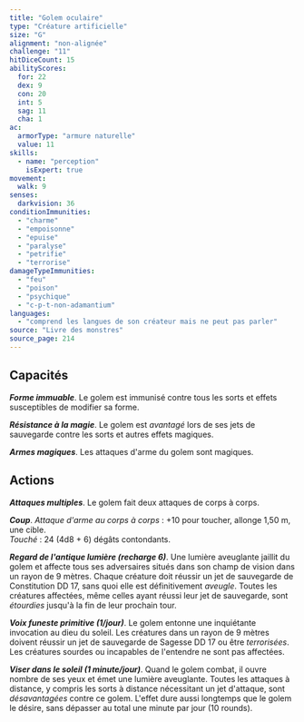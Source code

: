 ```yaml
---
title: "Golem oculaire"
type: "Créature artificielle"
size: "G"
alignment: "non-alignée"
challenge: "11"
hitDiceCount: 15
abilityScores:
  for: 22
  dex: 9
  con: 20
  int: 5
  sag: 11
  cha: 1
ac:
  armorType: "armure naturelle"
  value: 11
skills:
  - name: "perception"
    isExpert: true
movement:
  walk: 9
senses:
  darkvision: 36
conditionImmunities:
  - "charme"
  - "empoisonne"
  - "epuise"
  - "paralyse"
  - "petrifie"
  - "terrorise"
damageTypeImmunities:
  - "feu"
  - "poison"
  - "psychique"
  - "c-p-t-non-adamantium"
languages:
  - "comprend les langues de son créateur mais ne peut pas parler"
source: "Livre des monstres"
source_page: 214
---
```

## Capacités
_**Forme immuable**_. Le golem est immunisé contre tous les sorts et effets susceptibles de modifier sa forme.

_**Résistance à la magie**_. Le golem est _avantagé_ lors de ses jets de sauvegarde contre les sorts et autres effets magiques.

_**Armes magiques**_. Les attaques d'arme du golem sont magiques.

## Actions
_**Attaques multiples**_. Le golem fait deux attaques de corps à corps.

_**Coup**_. _Attaque d'arme au corps à corps_ : +10 pour toucher, allonge 1,50 m, une cible.  
_Touché_ : 24 (4d8 + 6) dégâts contondants.

_**Regard de l'antique lumière (recharge 6)**_. Une lumière aveuglante jaillit du golem et affecte tous ses adversaires situés dans son champ de vision dans un rayon de 9 mètres. Chaque créature doit réussir un jet de sauvegarde de Constitution DD 17, sans quoi elle est définitivement _aveugle_. Toutes les créatures affectées, même celles ayant réussi leur jet de sauvegarde, sont _étourdies_ jusqu'à la fin de leur prochain tour.

_**Voix funeste primitive (1/jour)**_. Le golem entonne une inquiétante invocation au dieu du soleil. Les créatures dans un rayon de 9 mètres doivent réussir un jet de sauvegarde de Sagesse DD 17 ou être _terrorisées_. Les créatures sourdes ou incapables de l'entendre ne sont pas affectées.

_**Viser dans le soleil (1 minute/jour)**_. Quand le golem combat, il ouvre nombre de ses yeux et émet une lumière aveuglante. Toutes les attaques à distance, y compris les sorts à distance nécessitant un jet d'attaque, sont _désavantagées_ contre ce golem. L'effet dure aussi longtemps que le golem le désire, sans dépasser au total une minute par jour (10 rounds).

